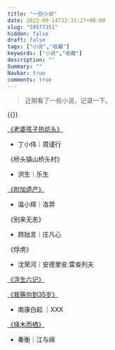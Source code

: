 ```yaml
---
title: "一些小说"
date: 2022-09-14T22:31:27+08:00
slug: "59577351"
hidden: false
draft: false
tags: ["小说","收藏"]
keywords: ["小说","收藏"]
description: ""
Summary: ""
Navbar: true
comments: true
---
```


> 近期看了一些小说，记录一下。
>

<!--more-->

{{<password novel>}}

[《老婆孩子热炕头》](老婆孩子热炕头无删带番.txt)

- 丁小伟｜周谨行

《桥头镇山桥头村》

- 洪生｜乐生

[《附加遗产》](附加遗产番全.txt)

- 温小辉｜洛羿

《别来无恙》

- 顾拙言｜庄凡心

《俘虏》

- 沈荣河｜安德里安.雷查列夫

[《浮生六记》](浮生六记.txt)

[《我等你到35岁》](我等你到三十五岁.txt)

- 南康白起 ｜XXX

[《择木而栖》](《择木而栖》.txt)

- 秦衡｜江与绵

